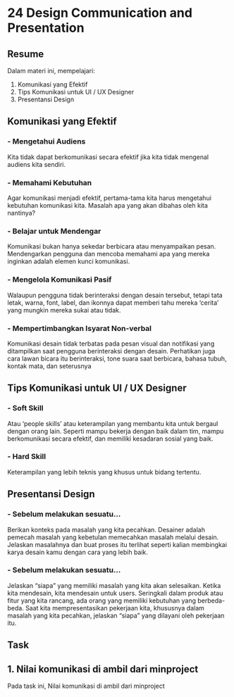 # 24 Design Communication and Presentation

## Resume
Dalam materi ini, mempelajari:
1. Komunikasi yang Efektif
2. Tips Komunikasi untuk UI / UX Designer
3. Presentansi Design


## Komunikasi yang Efektif
### - Mengetahui Audiens
Kita tidak dapat berkomunikasi secara efektif jika kita tidak mengenal audiens kita sendiri.

### - Memahami Kebutuhan
Agar komunikasi menjadi efektif, pertama-tama kita harus mengetahui kebutuhan komunikasi kita.
Masalah apa yang akan dibahas oleh kita nantinya?

### - Belajar untuk Mendengar
Komunikasi bukan hanya sekedar berbicara atau menyampaikan pesan. 
Mendengarkan pengguna dan mencoba memahami apa yang mereka inginkan adalah elemen kunci komunikasi.

### - Mengelola Komunikasi Pasif
Walaupun pengguna tidak berinteraksi dengan desain tersebut, tetapi tata letak, warna, font, label, dan ikonnya dapat memberi tahu mereka ‘cerita’ yang mungkin mereka
sukai atau tidak.

### - Mempertimbangkan Isyarat Non-verbal
Komunikasi desain tidak terbatas pada pesan visual dan notifikasi yang ditampilkan saat pengguna berinteraksi dengan desain.
Perhatikan juga cara lawan bicara itu berinteraksi, tone suara saat berbicara, bahasa tubuh, kontak mata, dan seterusnya

## Tips Komunikasi untuk UI / UX Designer
### - Soft Skill
Atau ‘people skills’ atau keterampilan yang membantu kita untuk bergaul dengan orang lain.
Seperti mampu bekerja dengan baik dalam tim, mampu berkomunikasi secara efektif, dan memiliki kesadaran sosial yang baik.

### - Hard Skill
Keterampilan yang lebih teknis yang khusus untuk bidang tertentu.

## Presentansi Design
### - Sebelum melakukan sesuatu…
Berikan konteks pada masalah yang kita pecahkan. 
Desainer adalah pemecah masalah yang kebetulan memecahkan masalah melalui desain.
Jelaskan masalahnya dan buat proses itu terlihat seperti kalian membingkai karya desain kamu dengan cara yang lebih baik.

### - Sebelum melakukan sesuatu…
Jelaskan “siapa” yang memiliki masalah yang kita akan selesaikan. 
Ketika kita mendesain, kita mendesain untuk users. Seringkali dalam produk atau fitur yang kita rancang, ada orang yang memiliki kebutuhan yang berbeda-beda.
Saat kita mempresentasikan pekerjaan kita, khususnya dalam masalah yang kita pecahkan, jelaskan “siapa” yang dilayani oleh pekerjaan itu. 

## Task
## 1. Nilai komunikasi di ambil dari minproject
Pada task ini, Nilai komunikasi di ambil dari minproject





